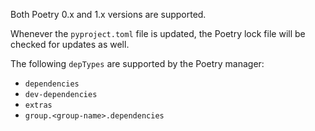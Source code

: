 Both Poetry 0.x and 1.x versions are supported.

Whenever the `pyproject.toml` file is updated, the Poetry lock file will be checked for updates as well.

The following `depTypes` are supported by the Poetry manager:

- `dependencies`
- `dev-dependencies`
- `extras`
- `group.<group-name>.dependencies`
